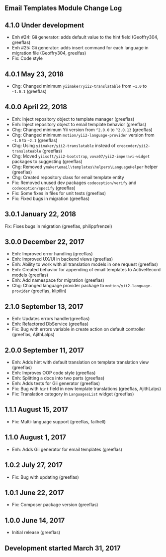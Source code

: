 Email Templates Module Change Log
---------------------------------

4.1.0 Under development
-----------------------
* Enh #24: Gii generator: adds default value to the hint field (Geoffry304, greeflas)
* Enh #25: Gii generator: adds insert command for each language in migration file (Geoffry304, greelfas)
* Fix: Code style

4.0.1 May 23, 2018
------------------
* Chg: Changed minimum `yiimaker/yii2-translatable` from `~1.0` to `~1.0.1` (greeflas)

4.0.0 April 22, 2018
--------------------
* Enh: Inject repository object to template manager (greeflas)
* Enh: Inject repository object to email template behavior (greeflas)
* Chg: Changed minimum Yii version from `^2.0.0` to `^2.0.13` (greeflas)
* Chg: Changed minimum `motion/yii2-language-provider` version from `~1.0` to `~2.1` (greeflas)
* Chg: Using `yiimaker/yii2-translatable` instead of `creocoder/yii2-translateable` (greeflas)
* Chg: Moved `yiisoft/yii2-bootstrap`, `vova07/yii2-imperavi-widget` packages to suggesting (greeflas)
* Chg: Removed `ymaker\email\templates\helpers\LanguageHelper` helper (greeflas)
* Chg: Created repository class for email template entity
* Fix: Removed unused dev packages `codeception/verify` and `codeception/specify` (greeflas)
* Fix: Some fixes in files for unit tests (greeflas)
* Fix: Fixed bugs in migration (greeflas)

3.0.1 January 22, 2018
----------------------
Fix: Fixes bugs in migration (greeflas, philippfrenzel)

3.0.0 December 22, 2017
-----------------------
* Enh: Improved error handling (greeflas)
* Enh: Improved UX/UI in backend views (greeflas)
* Enh: Ability to work with all translation models in one request (greeflas)
* Enh: Created behavior for appending of email templates to ActiveRecord models (greeflas)
* Enh: Add namespace for migration (greeflas)
* Chg: Changed language provider package to `motion/yii2-language-provider` (greeflas, klipilin)

2.1.0 September 13, 2017
------------------------
* Enh: Updates errors handler(greeflas)
* Enh: Refactored DbService (greeflas)
* Fix: Bug with errors variable in create action on default controller (greeflas, AjithLalps)

2.0.0 September 11, 2017
------------------------

* Enh: Adds hint with default translation on template translation view (greeflas)
* Enh: Improves OOP code style (greeflas)
* Enh: Splitting a docs into two parts (greeflas)
* Enh: Adds tests for Gii generator (greeflas)
* Fix: Bug with `hint` field in new template translations (greeflas, AjithLalps)
* Fix: Translation category in `LanguagesList` widget (greeflas)

1.1.1 August 15, 2017
---------------------
* Fix: Multi-language support (greeflas, failhell)

1.1.0 August 1, 2017
--------------------
* Enh: Adds Gii generator for email templates (greeflas)

1.0.2 July 27, 2017
-------------------
* Fix: Bug with updating (greeflas)

1.0.1 June 22, 2017
-------------------
* Fix: Composer package version (greeflas)

1.0.0 June 14, 2017
-------------------
* Initial release (greeflas)

Development started March 31, 2017
---------------------------------